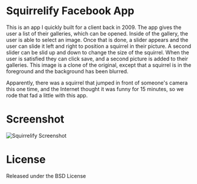 Squirrelify Facebook App
===

This is an app I quickly built for a client back in 2009. The app gives the
user a list of their galleries, which can be opened. Inside of the gallery,
the user is able to select an image. Once that is done, a slider appears
and the user can slide it left and right to position a squirrel in their
picture. A second slider can be slid up and down to change the size of the
squirrel. When the user is satisfied they can click save, and a second
picture is added to their galleries. This image is a clone of the original,
except that a squirrel is in the foreground and the background has been
blurred.

Apparently, there was a squirrel that jumped in front of someone's camera
this one time, and the Internet thought it was funny for 15 minutes, so we
rode that fad a little with this app.

Screenshot
==

![Squirrelify Screenshot](https://github.com/tlhunter/facebook-squirrelify/raw/master/screenshot.png)

License
==

Released under the BSD License
